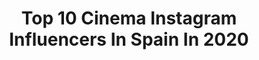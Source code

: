 ---
title: Top 10 Cinema Instagram Influencers In Spain In 2020
description: >-
  Find top cinema Instagram influencers in Spain in 2020. Most popular hashtags: #redshift #zbrush #35mm #covid19.
platform: Instagram
profiles:
  - username: "sarahperles"
    fullname: >-
      Sarah Perles | سارة بيرليس
    location: "Spain"
    followers: 153408
    engagement: 703
    commentsToLikes: 0.008322
    id: ck14kez83p74p0i1957uwebvz
    verified: true
    hashtags: "#talents, #stayhome, #b9afdarkom, #elcid"
  - username: "aboutlight_"
    fullname: >-
      Cayetano González
    location: "Spain"
    followers: 45566
    engagement: 776
    commentsToLikes: 0.015536
    id: ck0w0shfkftda0i197alxig8p
    verified: false
    hashtags: "#availablelight, #coronavirus, #resilience, #magichour"
  - username: "_madcitylife_"
    fullname: >-
      FOTÓGRAFO | Madrid | ФОТОГРАФ
    location: "Spain"
    followers: 9872
    engagement: 679
    commentsToLikes: 0.006716
    id: ck8wfbsw8fhoq0j78vqwykth8
    verified: false
    hashtags: "#fotografia, #parati, #foryou, #selfie"
  - username: "itziarcastro"
    fullname: >-
      Itziar Castro
    location: "Spain"
    followers: 255483
    engagement: 220
    commentsToLikes: 0.031949
    id: ck55pu4zbbdsi0i11p1235bye
    verified: true
    hashtags: "#redcarpets, #macaulyculkin, #eloasis, #family"
  - username: "zigor"
    fullname: >-
      Zigor Samaniego
    location: "Spain"
    followers: 80747
    engagement: 851
    commentsToLikes: 0.014059
    id: ck6uf09zxu3co0j71n734bnrz
    verified: true
    hashtags: "#yorokobu, #zbrush, #animation, #corvi19"
  - username: "_pabloeugui"
    fullname: >-
      Pablo Eugui 📸
    location: "Spain"
    followers: 8091
    engagement: 850
    commentsToLikes: 0.059659
    id: ck5zzd9vcbiuc0i14c58nocxp
    verified: false
    hashtags: "#earthoutdoors, #mthrworld, #weroamabroad, #outside"
  - username: "luunaby"
    fullname: >-
      𝓐𝓲𝓭𝓪 🥀
    location: "Spain"
    followers: 290546
    engagement: 661
    commentsToLikes: 0.007760
    id: ck5zpyf81tl7m0i14b2h6ch4m
    verified: false
    hashtags: "#stayathome, #tyvrtech, #ad, #arcticfoxhaircolor"
  - username: "alessiosaveri"
    fullname: >-
      Alessio Saveri
    location: "Spain"
    followers: 19854
    engagement: 396
    commentsToLikes: 0.026635
    id: ck136uhl68bow0i19hzaya834
    verified: false
    hashtags: "#visitcambodia, #visitlondon, #sunflares, #cityscape"
  - username: "santialveru"
    fullname: >-
      Santi Alverú
    location: "Spain"
    followers: 3868
    engagement: 676
    commentsToLikes: 0.075533
    id: ck6u43k901hcq0j7170ao2y8d
    verified: false
    hashtags: "#goya2020, #zapeando, #35mm, #willemdafoe"
  - username: "aniann_"
    fullname: >-
      A n i A n n
    location: "Spain"
    followers: 9907
    engagement: 505
    commentsToLikes: 0.013711
    id: ck0vy6kby2h220i192efeg7fs
    verified: false
    hashtags: "#fujifilmxseries, #filmphotography, #naturephotography, #italy"
---